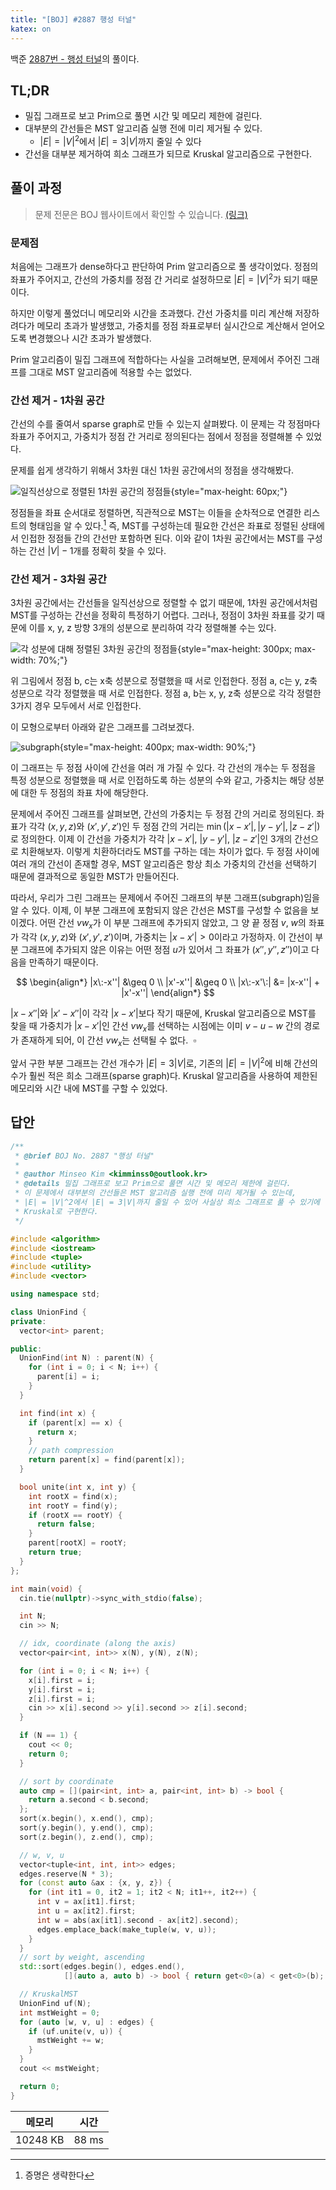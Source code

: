 ```yaml
---
title: "[BOJ] #2887 행성 터널"
katex: on
---
```


백준 [2887번 - 행성 터널][boj2887]의 풀이다.

## TL;DR

- 밀집 그래프로 보고 Prim으로 풀면 시간 및 메모리 제한에 걸린다.
- 대부분의 간선들은 MST 알고리즘 실행 전에 미리 제거될 수 있다.
    - $|E| = |V|^2$에서 $|E| = 3|V|$까지 줄일 수 있다
- 간선을 대부분 제거하여 희소 그래프가 되므로 Kruskal 알고리즘으로 구현한다.

## 풀이 과정

> 문제 전문은 BOJ 웹사이트에서 확인할 수 있습니다. [(링크)][boj2887]

[boj2887]: https://www.acmicpc.net/problem/2887

### 문제점

처음에는 그래프가 dense하다고 판단하여 Prim 알고리즘으로 풀 생각이었다. 정점의
좌표가 주어지고, 간선의 가중치를 정점 간 거리로 설정하므로 $|E|=|V|^2$가 되기
때문이다.

하지만 이렇게 풀었더니 메모리와 시간을 초과했다. 간선 가중치를 미리 계산해
저장하려다가 메모리 초과가 발생했고, 가중치를 정점 좌표로부터 실시간으로
계산해서 얻어오도록 변경했으나 시간 초과가 발생했다.

Prim 알고리즘이 밀집 그래프에 적합하다는 사실을 고려해보면, 문제에서 주어진
그래프를 그대로 MST 알고리즘에 적용할 수는 없었다.

### 간선 제거 - 1차원 공간

간선의 수를 줄여서 sparse graph로 만들 수 있는지 살펴봤다. 이 문제는 각
정점마다 좌표가 주어지고, 가중치가 정점 간 거리로 정의된다는 점에서 정점을
정렬해볼 수 있었다.

문제를 쉽게 생각하기 위해서 3차원 대신 1차원 공간에서의 정점을 생각해봤다.

![일직선상으로 정렬된 1차원 공간의 정점들](/images/2024-09-22-img1.png){style="max-height: 60px;"}

정점들을 좌표 순서대로 정렬하면, 직관적으로 MST는 이들을 순차적으로 연결한
리스트의 형태임을 알 수 있다.[^1] 즉, MST를 구성하는데 필요한 간선은 좌표로
정렬된 상태에서 인접한 정점들 간의 간선만 포함하면 된다. 이와 같이 1차원
공간에서는  MST를 구성하는 간선 $|V|-1$개를 정확히 찾을 수 있다.

[^1]: 증명은 생략한다

### 간선 제거 - 3차원 공간

3차원 공간에서는 간선들을 일직선상으로 정렬할 수 없기 때문에, 1차원
공간에서처럼 MST를 구성하는 간선을 정확히 특정하기 어렵다. 그러나, 정점이 3차원
좌표를 갖기 때문에 이를 x, y, z 방향 3개의 성분으로 분리하여 각각 정렬해볼 수는
있다.

![각 성분에 대해 정렬된 3차원 공간의 정점들](/images/2024-09-22-img2.png){style="max-height: 300px; max-width: 70%;"}

위 그림에서 정점 b, c는 x축 성분으로 정렬했을 때 서로 인접한다. 정점 a, c는 y,
z축 성분으로 각각 정렬했을 때 서로 인접한다. 정점 a, b는 x, y, z축 성분으로
각각 정렬한 3가지 경우 모두에서 서로 인접한다.

이 모형으로부터 아래와 같은 그래프를 그려보겠다.

![subgraph](/images/2024-09-22-img3.png){style="max-height: 400px; max-width: 90%;"}

이 그래프는 두 정점 사이에 간선을 여러 개 가질 수 있다. 각 간선의 개수는 두
정점을 특정 성분으로 정렬했을 때 서로 인접하도록 하는 성분의 수와 같고,
가중치는 해당 성분에 대한 두 정점의 좌표 차에 해당한다.

문제에서 주어진 그래프를 살펴보면, 간선의 가중치는 두 정점 간의
거리로 정의된다. 좌표가 각각 $(x, y, z)$와 $(x', y', z')$인 두 정점
간의 거리는 $\min \left( |x-x'|, |y-y'|, |z-z'| \right)$로 정의한다.
이제 이 간선을 가중치가 각각 $|x-x'|$, $|y-y'|$, $|z-z'|$인 3개의
간선으로 치환해보자. 이렇게 치환하더라도 MST를 구하는 데는 차이가
없다. 두 정점 사이에 여러 개의 간선이 존재할 경우, MST 알고리즘은 항상
최소 가중치의 간선을 선택하기 때문에 결과적으로 동일한 MST가
만들어진다.

따라서, 우리가 그린 그래프는 문제에서 주어진 그래프의 부분 그래프(subgraph)임을
알 수 있다. 이제, 이 부분 그래프에 포함되지 않은 간선은 MST를 구성할 수 없음을
보이겠다. 어떤 간선 $vw_x$가 이 부분 그래프에 추가되지 않았고, 그 양 끝 정점
$v$, $w$의 좌표가 각각 $(x, y, z)$와 $(x', y', z')$이며, 가중치는 $|x-x'| \gt
0$이라고 가정하자. 이 간선이 부분 그래프에 추가되지 않은 이유는 어떤 정점 $u$가
있어서 그 좌표가 $(x'', y'', z'')$이고 다음을 만족하기 때문이다.

$$
\begin{align*}
|x\:-x''| &\geq 0 \\ |x'-x''| &\geq 0 \\ |x\:-x'\:| &= |x-x''| + |x'-x''|
\end{align*}
$$

$|x-x''|$와 $|x'-x''|$이 각각 $|x-x'|$보다 작기 때문에, Kruskal 알고리즘으로
MST를 찾을 때 가중치가 $|x-x'|$인 간선 $vw_x$를 선택하는 시점에는 이미 $v-u-w$
간의 경로가 존재하게 되어, 이 간선 $vw_x$는 선택될 수 없다. $\:\square$

앞서 구한 부분 그래프는 간선 개수가 $|E|=3|V|$로, 기존의 $|E|=|V|^2$에 비해
간선의 수가 훨씬 적은 희소 그래프(sparse graph)다. Kruskal 알고리즘을 사용하여
제한된 메모리와 시간 내에 MST를 구할 수 있었다.

## 답안

```c++
/**
 * @brief BOJ No. 2887 "행성 터널"
 *
 * @author Minseo Kim <kimminss0@outlook.kr>
 * @details 밀집 그래프로 보고 Prim으로 풀면 시간 및 메모리 제한에 걸린다.
 * 이 문제에서 대부분의 간선들은 MST 알고리즘 실행 전에 미리 제거될 수 있는데,
 * |E| = |V|^2에서 |E| = 3|V|까지 줄일 수 있어 사실상 희소 그래프로 풀 수 있기에
 * Kruskal로 구현한다.
 */

#include <algorithm>
#include <iostream>
#include <tuple>
#include <utility>
#include <vector>

using namespace std;

class UnionFind {
private:
  vector<int> parent;

public:
  UnionFind(int N) : parent(N) {
    for (int i = 0; i < N; i++) {
      parent[i] = i;
    }
  }

  int find(int x) {
    if (parent[x] == x) {
      return x;
    }
    // path compression
    return parent[x] = find(parent[x]);
  }

  bool unite(int x, int y) {
    int rootX = find(x);
    int rootY = find(y);
    if (rootX == rootY) {
      return false;
    }
    parent[rootX] = rootY;
    return true;
  }
};

int main(void) {
  cin.tie(nullptr)->sync_with_stdio(false);

  int N;
  cin >> N;

  // idx, coordinate (along the axis)
  vector<pair<int, int>> x(N), y(N), z(N);

  for (int i = 0; i < N; i++) {
    x[i].first = i;
    y[i].first = i;
    z[i].first = i;
    cin >> x[i].second >> y[i].second >> z[i].second;
  }

  if (N == 1) {
    cout << 0;
    return 0;
  }

  // sort by coordinate
  auto cmp = [](pair<int, int> a, pair<int, int> b) -> bool {
    return a.second < b.second;
  };
  sort(x.begin(), x.end(), cmp);
  sort(y.begin(), y.end(), cmp);
  sort(z.begin(), z.end(), cmp);

  // w, v, u
  vector<tuple<int, int, int>> edges;
  edges.reserve(N * 3);
  for (const auto &ax : {x, y, z}) {
    for (int it1 = 0, it2 = 1; it2 < N; it1++, it2++) {
      int v = ax[it1].first;
      int u = ax[it2].first;
      int w = abs(ax[it1].second - ax[it2].second);
      edges.emplace_back(make_tuple(w, v, u));
    }
  }
  // sort by weight, ascending
  std::sort(edges.begin(), edges.end(),
            [](auto a, auto b) -> bool { return get<0>(a) < get<0>(b); });

  // KruskalMST
  UnionFind uf(N);
  int mstWeight = 0;
  for (auto [w, v, u] : edges) {
    if (uf.unite(v, u)) {
      mstWeight += w;
    }
  }
  cout << mstWeight;

  return 0;
}
```
|메모리|시간|
|------|----|
|10248 KB|88 ms|

